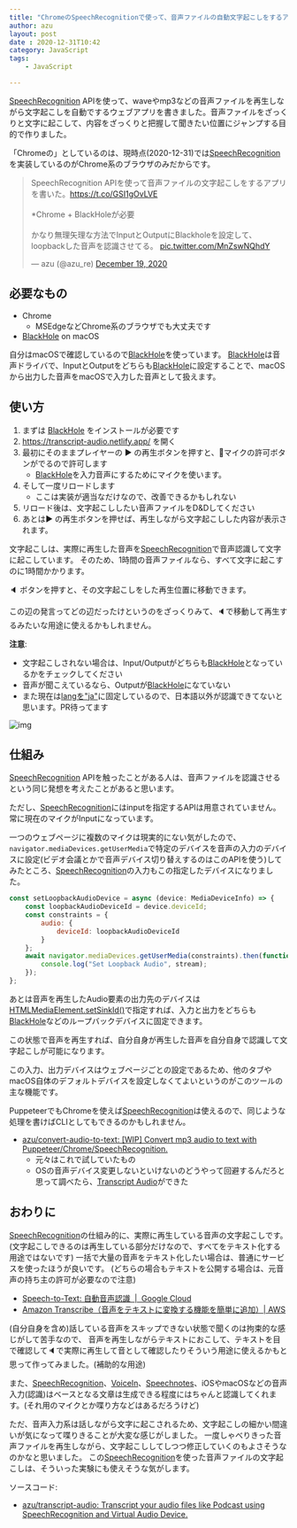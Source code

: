 ```yaml
---
title: "ChromeのSpeechRecognitionで使って、音声ファイルの自動文字起こしをするアプリを書いた"
author: azu
layout: post
date : 2020-12-31T10:42
category: JavaScript
tags:
    - JavaScript

---
```


[SpeechRecognition](https://developer.mozilla.org/en-US/docs/Web/API/SpeechRecognition) APIを使って、waveやmp3などの音声ファイルを再生しながら文字起こしを自動でするウェブアプリを書きました。音声ファイルをざっくりと文字に起こして、内容をざっくりと把握して聞きたい位置にジャンプする目的で作りました。

「Chromeの」としているのは、現時点(2020-12-31)では[SpeechRecognition](https://developer.mozilla.org/en-US/docs/Web/API/SpeechRecognition)を実装しているのがChrome系のブラウザのみだからです。

<blockquote class="twitter-tweet"><p lang="ja" dir="ltr">SpeechRecognition APIを使って音声ファイルの文字起こしをするアプリを書いた。<a href="https://t.co/GSI1gOvLVE">https://t.co/GSI1gOvLVE</a><br><br>*Chrome + BlackHoleが必要<br><br>かなり無理矢理な方法でInputとOutputにBlackholeを設定して、loopbackした音声を認識させてる。 <a href="https://t.co/MnZswNQhdY">pic.twitter.com/MnZswNQhdY</a></p>&mdash; azu (@azu_re) <a href="https://twitter.com/azu_re/status/1340254432504627201?ref_src=twsrc%5Etfw">December 19, 2020</a></blockquote>
<script async src="https://platform.twitter.com/widgets.js" charset="utf-8"></script> 

## 必要なもの

- Chrome
    - MSEdgeなどChrome系のブラウザでも大丈夫です
- [BlackHole](https://github.com/ExistentialAudio/BlackHole) on macOS

自分はmacOSで確認しているので[BlackHole](https://github.com/ExistentialAudio/BlackHole)を使っています。
[BlackHole](https://github.com/ExistentialAudio/BlackHole)は音声ドライバで、InputとOutputをどちらも[BlackHole](https://github.com/ExistentialAudio/BlackHole)に設定することで、macOSから出力した音声をmacOSで入力した音声として扱えます。

## 使い方

1. まずは [BlackHole](https://github.com/ExistentialAudio/BlackHole) をインストールが必要です
2. <https://transcript-audio.netlify.app/> を開く
3. 最初にそのままプレイヤーの ▶ の再生ボタンを押すと、🎤マイクの許可ボタンがでるので許可します
    - [BlackHole](https://github.com/ExistentialAudio/BlackHole)を入力音声にするためにマイクを使います。
4. そして一度リロードします
    - ここは実装が適当なだけなので、改善できるかもしれない
5. リロード後は、文字起こししたい音声ファイルをD&Dしてください
6. あとは▶ の再生ボタンを押せば、再生しながら文字起こしした内容が表示されます。

文字起こしは、実際に再生した音声を[SpeechRecognition](https://developer.mozilla.org/en-US/docs/Web/API/SpeechRecognition)で音声認識して文字に起こしています。
そのため、1時間の音声ファイルなら、すべて文字に起こすのに1時間かかります。

🔈 ボタンを押すと、その文字起こしをした再生位置に移動できます。

この辺の発言ってどの辺だったけというのをざっくりみて、🔈で移動して再生するみたいな用途に使えるかもしれません。

**注意**: 

- 文字起こしされない場合は、Input/Outputがどちらも[BlackHole](https://github.com/ExistentialAudio/BlackHole)となっているかをチェックしてください
- 音声が聞こえているなら、Outputが[BlackHole](https://github.com/ExistentialAudio/BlackHole)になていない
- また現在は[langを"ja"](https://github.com/azu/transcript-audio/blob/9ba1ec7a322b14cb39ecaccda901c26bd1d55e94/src/AudioPlayer/AudioPlayer.tsx#L229)に固定しているので、日本語以外が認識できてないと思います。PR待ってます

![img](https://efcl.info/wp-content/uploads/2020/12/31-1609379890.png)

## 仕組み

[SpeechRecognition](https://developer.mozilla.org/en-US/docs/Web/API/SpeechRecognition) APIを触ったことがある人は、音声ファイルを認識させるという同じ発想を考えたことがあると思います。

ただし、[SpeechRecognition](https://developer.mozilla.org/en-US/docs/Web/API/SpeechRecognition)にはinputを指定するAPIは用意されていません。
常に現在のマイクがInputになっています。

一つのウェブページに複数のマイクは現実的にない気がしたので、`navigator.mediaDevices.getUserMedia`で特定のデバイスを音声の入力のデバイスに設定(ビデオ会議とかで音声デバイス切り替えするのはこのAPIを使う)してみたところ、[SpeechRecognition](https://developer.mozilla.org/en-US/docs/Web/API/SpeechRecognition)の入力もこの指定したデバイスになりました。

```js
const setLoopbackAudioDevice = async (device: MediaDeviceInfo) => {
    const loopbackAudioDeviceId = device.deviceId;
    const constraints = {
        audio: {
            deviceId: loopbackAudioDeviceId
        }
    };
    await navigator.mediaDevices.getUserMedia(constraints).then(function (stream) {
        console.log("Set Loopback Audio", stream);
    });
};
```

あとは音声を再生したAudio要素の出力先のデバイスは[HTMLMediaElement.setSinkId()](https://developer.mozilla.org/en-US/docs/Web/API/HTMLMediaElement/setSinkId)で指定すれば、入力と出力をどちらも[BlackHole](https://github.com/ExistentialAudio/BlackHole)などのループバックデバイスに固定できます。

この状態で音声を再生すれば、自分自身が再生した音声を自分自身で認識して文字起こしが可能になります。

この入力、出力デバイスはウェブページごとの設定であるため、他のタブやmacOS自体のデフォルトデバイスを設定しなくてよいというのがこのツールの主な機能です。

PuppeteerでもChromeを使えば[SpeechRecognition](https://developer.mozilla.org/en-US/docs/Web/API/SpeechRecognition)は使えるので、同じような処理を書けばCLIとしてもできるのかもしれません。

- [azu/convert-audio-to-text: \[WIP\] Convert mp3 audio to text with Puppeteer/Chrome/SpeechRecognition.](https://github.com/azu/convert-audio-to-text)
    - 元々はこれで試していたもの
    - OSの音声デバイス変更しないといけないのどうやって回避するんだろと思って調べたら、[Transcript Audio](https://github.com/azu/transcript-audio)ができた

## おわりに

[SpeechRecognition](https://developer.mozilla.org/en-US/docs/Web/API/SpeechRecognition)の仕組み的に、実際に再生している音声の文字起こしです。(文字起こしできるのは再生している部分だけなので、すべてをテキスト化する用途ではないです)
一括で大量の音声をテキスト化したい場合は、普通にサービスを使ったほうが良いです。
(どちらの場合もテキストを公開する場合は、元音声の持ち主の許可が必要なので注意)

- [Speech-to-Text: 自動音声認識  |  Google Cloud](https://cloud.google.com/speech-to-text)
- [Amazon Transcribe（音声をテキストに変換する機能を簡単に追加）| AWS](https://aws.amazon.com/jp/transcribe/)

(自分自身を含め)話している音声をスキップできない状態で聞くのは拘束的な感じがして苦手なので、
音声を再生しながらテキストにおこして、テキストを目で確認して🔈で実際に再生して音として確認したりそういう用途に使えるかもと思って作ってみました。(補助的な用途)

また、[SpeechRecognition](https://developer.mozilla.org/en-US/docs/Web/API/SpeechRecognition)、[VoiceIn](https://chrome.google.com/webstore/detail/voice-in-voice-typing/pjnefijmagpdjfhhkpljicbbpicelgko?hl=ja)、[Speechnotes](https://speechnotes.co/)、iOSやmacOSなどの音声入力(認識)はベースとなる文章は生成できる程度にはちゃんと認識してくれます。(それ用のマイクとか喋り方などはあるだろうけど)

ただ、音声入力系は話しながら文字に起こされるため、文字起こしの細かい間違いが気になって喋りきることが大変な感じがしました。
一度しゃべりきった音声ファイルを再生しながら、文字起こししてしつつ修正していくのもよさそうなのかなと思いました。
この[SpeechRecognition](https://developer.mozilla.org/en-US/docs/Web/API/SpeechRecognition)を使った音声ファイルの文字起こしは、そういった実験にも使えそうな気がします。

ソースコード:

- [azu/transcript-audio: Transcript your audio files like Podcast using SpeechRecognition and Virtual Audio Device.](https://github.com/azu/transcript-audio)
